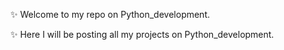 ✨ Welcome to my repo on Python_development.

✨ Here I will be posting all my projects on Python_development.
